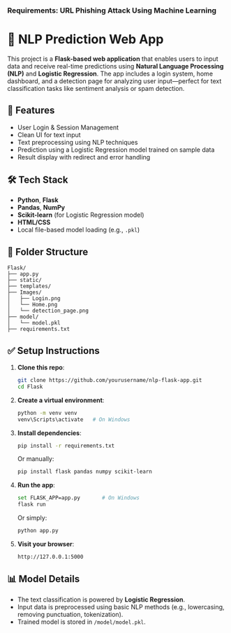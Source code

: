 ### Requirements: URL Phishing Attack Using Machine Learning

# 🧠 NLP Prediction Web App

This project is a **Flask-based web application** that enables users to input data and receive real-time predictions using **Natural Language Processing (NLP)** and **Logistic Regression**. The app includes a login system, home dashboard, and a detection page for analyzing user input—perfect for text classification tasks like sentiment analysis or spam detection.

## 🚀 Features

- User Login & Session Management
- Clean UI for text input
- Text preprocessing using NLP techniques
- Prediction using a Logistic Regression model trained on sample data
- Result display with redirect and error handling

## 🛠️ Tech Stack

- **Python**, **Flask**
- **Pandas**, **NumPy**
- **Scikit-learn** (for Logistic Regression model)
- **HTML/CSS**
- Local file-based model loading (e.g., `.pkl`)

## 📂 Folder Structure

```
Flask/
├── app.py
├── static/
├── templates/
├── Images/
│   ├── Login.png
│   └── Home.png
│   └── detection_page.png
├── model/
│   └── model.pkl
├── requirements.txt
```

## ✅ Setup Instructions

1. **Clone this repo**:
   ```bash
   git clone https://github.com/yourusername/nlp-flask-app.git
   cd Flask
   ```

2. **Create a virtual environment**:
   ```bash
   python -m venv venv
   venv\Scripts\activate   # On Windows
   ```

3. **Install dependencies**:
   ```bash
   pip install -r requirements.txt
   ```

   Or manually:
   ```bash
   pip install flask pandas numpy scikit-learn
   ```

4. **Run the app**:
   ```bash
   set FLASK_APP=app.py       # On Windows
   flask run
   ```

   Or simply:
   ```bash
   python app.py
   ```

5. **Visit your browser**:
   ```
   http://127.0.0.1:5000
   ```

## 📊 Model Details

- The text classification is powered by **Logistic Regression**.
- Input data is preprocessed using basic NLP methods (e.g., lowercasing, removing punctuation, tokenization).
- Trained model is stored in `/model/model.pkl`.
